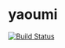 # yaoumi

[![Build Status](https://github.com/qfl3x/yaoumi.jl/actions/workflows/CI.yml/badge.svg?branch=main)](https://github.com/qfl3x/yaoumi.jl/actions/workflows/CI.yml?query=branch%3Amain)
